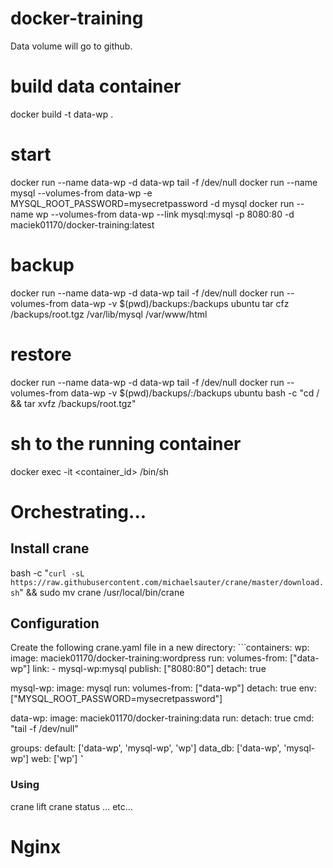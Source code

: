 # docker-training
Data volume will go to github.

# build data container
docker build -t data-wp .


# start
 docker run --name data-wp -d data-wp tail -f /dev/null
 docker run --name mysql --volumes-from data-wp -e MYSQL\_ROOT\_PASSWORD=mysecretpassword -d mysql
 docker run --name wp --volumes-from data-wp --link mysql:mysql -p 8080:80 -d  maciek01170/docker-training:latest

# backup
 docker run --name data-wp -d data-wp tail -f /dev/null
 docker run --volumes-from data-wp -v $(pwd)/backups:/backups ubuntu tar cfz /backups/root.tgz /var/lib/mysql /var/www/html

# restore 
 docker run --name data-wp -d data-wp tail -f /dev/null
 docker run --volumes-from data-wp -v $(pwd)/backups/:/backups ubuntu bash -c "cd / && tar xvfz /backups/root.tgz"

# sh to the running container
docker exec -it <container_id> /bin/sh

# Orchestrating...
## Install crane
bash -c "`curl -sL https://raw.githubusercontent.com/michaelsauter/crane/master/download.sh`" && sudo mv crane /usr/local/bin/crane

## Configuration
Create the following crane.yaml file in a new directory:
``̀
containers:
   wp:
      image: maciek01170/docker-training:wordpress
      run:
         volumes-from: ["data-wp"]
         link:
            - mysql-wp:mysql
         publish: ["8080:80"]
         detach: true

   mysql-wp:
      image: mysql
      run:
         volumes-from: ["data-wp"]
         detach: true
         env: ["MYSQL_ROOT_PASSWORD=mysecretpassword"]

   data-wp:
      image: maciek01170/docker-training:data
      run:
         detach: true
         cmd: "tail -f /dev/null"

groups:
   default: ['data-wp', 'mysql-wp', 'wp']
   data_db: ['data-wp', 'mysql-wp']
   web: ['wp']
`̀̀ `

### Using
crane lift
crane status 
... etc... 


# Nginx

